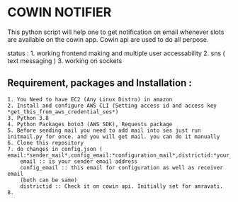# COWIN NOTIFIER

This python script will help one to get notification on email whenever slots are available on the cowin app.
Cowin api are used to do all perpose.

status : 
    1. working frontend making and multiple user accessability
    2. sns ( text messaging )
    3. working on sockets

## Requirement, packages and Installation : 
    1. You Need to have EC2 (Any Linux Distro) in amazon 
    2. Install and configure AWS CLI (Setting access id and access key *get_this_from_aws_credential_ses*)
    3. Python 3.8
    4. Python Packages boto3 (AWS SDK), Requests package
    5. Before sending mail you need to add mail into ses just run initmail.py for once. and you will get mail. you can do it manually
    6. Clone this repository
    7. do changes in config.json ( email:*sender_mail*,config_email:*configuration_mail*,districtid:*your_district_id*)
        email :: is your sender email address
        config_email :: this email for configuration as well as receiver email
        (both can be same)
        districtid :: Check it on cowin api. Initially set for amravati.
    8. 


   